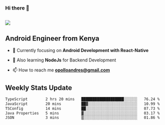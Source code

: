 ### Hi there 👋
<h2 align="left"><img src="https://readme-typing-svg.herokuapp.com?color=000000&lines=I'm+Andrew+Opollo😊;Welcome+to+my+Github😜"> </h2>

## Android Engineer from Kenya


- 🌱 Currently focusing on **Android Development with React-Native**

- 🔭 Also learning **NodeJs** for Backend Development

- 📫 How to reach me **opolloandres@gmail.com**


## Weekly Stats Update
<!--START_SECTION:waka-->

```txt
TypeScript        2 hrs 20 mins   ███████████████████░░░░░░   76.24 %
JavaScript        20 mins         ██▓░░░░░░░░░░░░░░░░░░░░░░   10.99 %
TSConfig          14 mins         ██░░░░░░░░░░░░░░░░░░░░░░░   07.73 %
Java Properties   5 mins          ▓░░░░░░░░░░░░░░░░░░░░░░░░   03.17 %
JSON              3 mins          ▒░░░░░░░░░░░░░░░░░░░░░░░░   01.86 %
```

<!--END_SECTION:waka-->



